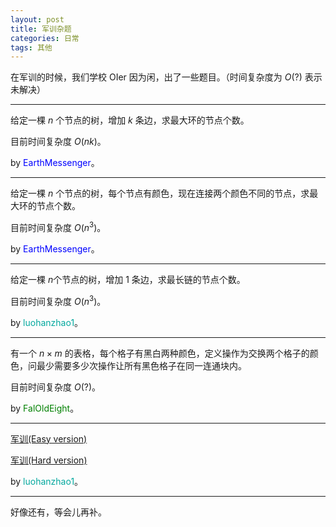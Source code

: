 ```yaml
---
layout: post
title: 军训杂题
categories: 日常
tags: 其他
---
```


在军训的时候，我们学校 OIer 因为闲，出了一些题目。（时间复杂度为 $O(?)$ 表示未解决）

---

给定一棵 $n$ 个节点的树，增加 $k$ 条边，求最大环的节点个数。

目前时间复杂度 $O(nk)$。

by <span style="color:#00f">EarthMessenger</span>。

---

给定一棵 $n$ 个节点的树，每个节点有颜色，现在连接两个颜色不同的节点，求最大环的节点个数。

目前时间复杂度 $O(n^3)$。

by <span style="color:#00f">EarthMessenger</span>。

---

给定一棵 $n$个节点的树，增加 $1$ 条边，求最长链的节点个数。

目前时间复杂度 $O(n^3)$。

by <span style="color:#03a89e">luohanzhao1</span>。

---

有一个 $n \times m$ 的表格，每个格子有黑白两种颜色，定义操作为交换两个格子的颜色，问最少需要多少次操作让所有黑色格子在同一连通块内。

目前时间复杂度 $O(?)$。

by <span style="color:green">FalOldEight</span>。

---

[军训(Easy version)](https://www.luogu.com.cn/problem/U306392)

[军训(Hard version)](https://www.luogu.com.cn/problem/U306395)

by <span style="color:#03a89e">luohanzhao1</span>。

---

好像还有，等会儿再补。
